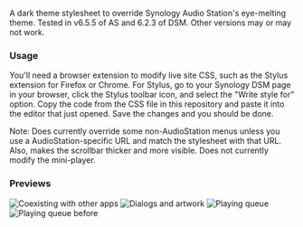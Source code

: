 A dark theme stylesheet to override Synology Audio Station's eye-melting theme. Tested in v6.5.5 of AS and 6.2.3 of DSM. Other versions may or may not work.

### Usage
You'll need a browser extension to modify live site CSS, such as the Stylus extension for Firefox or Chrome. For Stylus, go to your Synology DSM page in your browser, click the Stylus toolbar icon, and select the "Write style for" option. Copy the code from the CSS file in this repository and paste it into the editor that just opened. Save the changes and you should be done.

Note: Does currently override some non-AudioStation menus unless you use a AudioStation-specific URL and match the stylesheet with that URL. Also, makes the scrollbar thicker and more visible. Does not currently modify the mini-player.


### Previews
![Coexisting with other apps](https://raw.githubusercontent.com/slserpent/dsm-dark-theme/main/previews/1.png)
![Dialogs and artwork](https://raw.githubusercontent.com/slserpent/dsm-dark-theme/main/previews/2.png)
![Playing queue](https://raw.githubusercontent.com/slserpent/dsm-dark-theme/main/previews/3.png)
![Playing queue before](https://raw.githubusercontent.com/slserpent/dsm-dark-theme/main/previews/4.png)